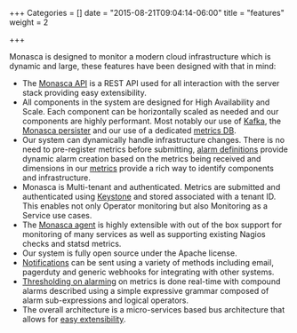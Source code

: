 +++
Categories = []
date = "2015-08-21T09:04:14-06:00"
title = "features"
weight = 2

+++

Monasca is designed to monitor a modern cloud infrastructure which is dynamic and large, these features have been designed with that in mind:<!--more-->

- The [Monasca API](/components/api/) is a REST API used for all interaction with the server stack providing easy extensibility.
- All components in the system are designed for High Availability and Scale. Each component can be horizontally scaled as needed and our components
  are highly performant. Most notably our use of [Kafka](https://kafka.apache.org/), the [Monasca persister](/components/persister/) and our use of
  a dedicated [metrics DB](/components/metrics_db/).
- Our system can dynamically handle infrastructure changes. There is no need to pre-register metrics before submitting,
[alarm definitions](https://github.com/stackforge/monasca-api/blob/master/docs/monasca-api-spec.md#alarm-definitions-and-alarms) provide dynamic alarm
creation based on the metrics being received and dimensions in our [metrics](/components/metrics) provide a rich way to identify components and infrastructure.
- Monasca is Multi-tenant and authenticated. Metrics are submitted and authenticated using [Keystone](http://docs.openstack.org/developer/keystone/)
  and stored associated with a tenant ID. This enables not only Operator monitoring but also Monitoring as a Service use cases.
- The [Monasca agent](/components/agent/) is highly extensible with out of the box support for monitoring of many services as well as supporting
  existing Nagios checks and statsd metrics.
- Our system is fully open source under the Apache license.
- [Notifications](/components/notifications/) can be sent using a variety of methods including email, pagerduty and generic webhooks for integrating
  with other systems.
- [Thresholding on alarming](/components/alarms/) on metrics is done real-time with compound alarms described using a simple expressive grammar
  composed of alarm sub-expressions and logical operators.
- The overall architecture is a micro-services based bus architecture that allows for [easy extensibility](/root/coming-soon).
